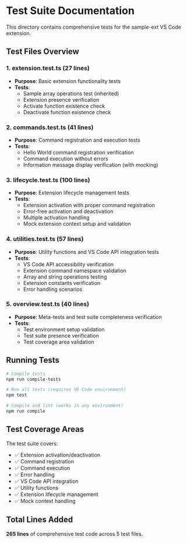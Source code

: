 # Test Suite Documentation

This directory contains comprehensive tests for the sample-ext VS Code extension.

## Test Files Overview

### 1. extension.test.ts (27 lines)
- **Purpose**: Basic extension functionality tests
- **Tests**:
  - Sample array operations test (inherited)
  - Extension presence verification
  - Activate function existence check
  - Deactivate function existence check

### 2. commands.test.ts (41 lines)  
- **Purpose**: Command registration and execution tests
- **Tests**:
  - Hello World command registration verification
  - Command execution without errors
  - Information message display verification (with mocking)

### 3. lifecycle.test.ts (100 lines)
- **Purpose**: Extension lifecycle management tests  
- **Tests**:
  - Extension activation with proper command registration
  - Error-free activation and deactivation
  - Multiple activation handling
  - Mock extension context setup and validation

### 4. utilities.test.ts (57 lines)
- **Purpose**: Utility functions and VS Code API integration tests
- **Tests**:
  - VS Code API accessibility verification
  - Extension command namespace validation
  - Array and string operations testing
  - Extension constants verification
  - Error handling scenarios

### 5. overview.test.ts (40 lines)
- **Purpose**: Meta-tests and test suite completeness verification
- **Tests**:
  - Test environment setup validation
  - Test suite presence verification
  - Test coverage area validation

## Running Tests

```bash
# Compile tests
npm run compile-tests

# Run all tests (requires VS Code environment)
npm test

# Compile and lint (works in any environment)
npm run compile
```

## Test Coverage Areas

The test suite covers:
- ✅ Extension activation/deactivation
- ✅ Command registration
- ✅ Command execution  
- ✅ Error handling
- ✅ VS Code API integration
- ✅ Utility functions
- ✅ Extension lifecycle management
- ✅ Mock context handling

## Total Lines Added

**265 lines** of comprehensive test code across 5 test files.
